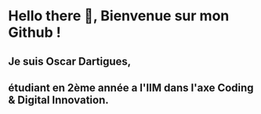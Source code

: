 # Hello there :wave:, Bienvenue sur mon Github !
## Je suis Oscar Dartigues,
## étudiant en 2ème année a l'IIM dans l'axe Coding & Digital Innovation.
